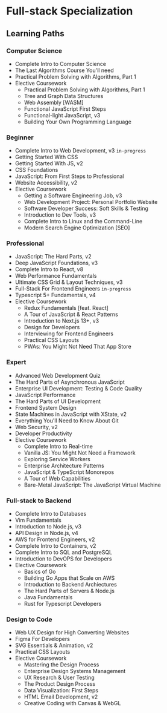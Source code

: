 # Full-stack Specialization
## Learning Paths
### Computer Science
  - Complete Intro to Computer Science
  - The Last Algorithms Course You'll need
  - Practical Problem Solving with Algorithms, Part 1
  - Elective Coursework
    - Practical Problem Solving with Algorithms, Part 1
    - Tree and Graph Data Structures
    - Web Assembly [WASM]
    - Functional JavaScript First Steps
    - Functional-light JavaScript, v3
    - Building Your Own Programming Language

### Beginner
  - Complete Intro to Web Development, v3 `in-progress`
  - Getting Started With CSS
  - Getting Started With JS, v2
  - CSS Foundations
  - JavaScript: From First Steps to Professional
  - Website Accessibility, v2
  - Elective Coursework
    - Getting a Software Engineering Job, v3
    - Web Development Project: Personal Portfolio Website
    - Software Developer Success: Soft Skills & Testing
    - Introduction to Dev Tools, v3
    - Complete Intro to Linux and the Command-Line
    - Modern Search Engine Optimization [SEO]
### Professional 
  - JavaScript: The Hard Parts, v2
  - Deep JavaScript Foundations, v3
  - Complete Intro to React, v8
  - Web Performance Fundamentals
  - Ultimate CSS Grid & Layout Techniques, v3
  - Full-Stack For Frontend Engineers `in-progress`
  - Typescript 5+ Fundamentals, v4
  - Elective Coursework
    - Redux Fundamentals [feat. React]
    - A Tour of JavaScript & React Patterns
    - Introduction to Next.js 13+, v3
    - Design for Developers
    - Interviewing for Frontend Engineers
    - Practical CSS Layouts
    - PWAs: You Might Not Need That App Store
### Expert
  - Advanced Web Development Quiz
  - The Hard Parts of Asynchronous JavaScript
  - Enterprise UI Development: Testing & Code Quality
  - JavaScript Performance
  - The Hard Parts of UI Development
  - Frontend System Design
  - State Machines in JavaScript with XState, v2
  - Everything You'll Need to Know About Git
  - Web Security, v2
  - Developer Productivity
  - Elective Coursework
    - Complete Intro to Real-time
    - Vanilla JS: You Might Not Need a Framework
    - Exploring Service Workers
    - Enterprise Architecture Patterns
    - JavaScript & TypeScript Monorepos
    - A Tour of Web Capabilities
    - Bare-Metal JavaScript: The JavaScript Virtual Machine 
### Full-stack to Backend
  - Complete Intro to Databases
  - Vim Fundamentals
  - Introduction to Node.js, v3
  - API Design in Node.js, v4
  - AWS for Frontend Engineers, v2
  - Complete Intro to Containers, v2
  - Complete Intro to SQL and PostgreSQL
  - Introduction to DevOPS for Developers
  - Elective Coursework
    - Basics of Go
    - Building Go Apps that Scale on AWS
    - Introduction to Backend Archiectures
    - The Hard Parts of Servers & Node.js
    - Java Fundamentals
    - Rust for Typescript Developers 
### Design to Code
  - Web UX Design for High Converting Websites
  - Figma For Developers
  - SVG Essentials & Animation, v2
  - Practical CSS Layouts
  - Elective Coursework
    - Mastering the Design Process
    - Enterprise Design Systems Management
    - UX Research & User Testing
    - The Product Design Process
    - Data Visualization: First Steps
    - HTML Email Development, v2
    - Creative Coding with Canvas & WebGL
